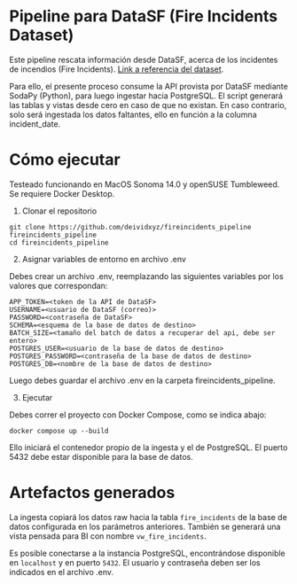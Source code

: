 # Pipeline para DataSF (Fire Incidents Dataset)

Este pipeline rescata información desde DataSF, acerca de los incidentes de incendios (Fire Incidents). [Link a referencia del dataset](https://data.sfgov.org/Public-Safety/Fire-Incidents/wr8u-xric).

Para ello, el presente proceso consume la API provista por DataSF mediante SodaPy (Python), para luego ingestar hacia PostgreSQL. El script generará las tablas y vistas desde cero en caso de que no existan. En caso contrario, solo será ingestada los datos faltantes, ello en función a la columna incident_date.

# Cómo ejecutar

Testeado funcionando en MacOS Sonoma 14.0 y openSUSE Tumbleweed. 
Se requiere Docker Desktop.

1. Clonar el repositorio

```
git clone https://github.com/deividxyz/fireincidents_pipeline fireincidents_pipeline
cd fireincidents_pipeline
```

2. Asignar variables de entorno en archivo .env

Debes crear un archivo .env, reemplazando las siguientes variables por los valores que correspondan:

```
APP_TOKEN=<token de la API de DataSF>
USERNAME=<usuario de DataSF (correo)>
PASSWORD=<contraseña de DataSF>
SCHEMA=<esquema de la base de datos de destino>
BATCH_SIZE=<tamaño del batch de datos a recuperar del api, debe ser entero>
POSTGRES_USER=<usuario de la base de datos de destino>
POSTGRES_PASSWORD=<contraseña de la base de datos de destino>
POSTGRES_DB=<nombre de la base de datos de destino>
```

Luego debes guardar el archivo .env en la carpeta fireincidents_pipeline.

3. Ejecutar

Debes correr el proyecto con Docker Compose, como se indica abajo:

```
docker compose up --build
```

Ello iniciará el contenedor propio de la ingesta y el de PostgreSQL. El puerto 5432 debe estar disponible para la base de datos.

# Artefactos generados

La ingesta copiará los datos raw hacia la tabla `fire_incidents` de la base de datos configurada en los parámetros anteriores.
También se generará una vista pensada para BI con nombre `vw_fire_incidents`.

Es posible conectarse a la instancia PostgreSQL, encontrándose disponible en `localhost` y en puerto `5432`. El usuario y contraseña deben ser los indicados en el archivo .env.